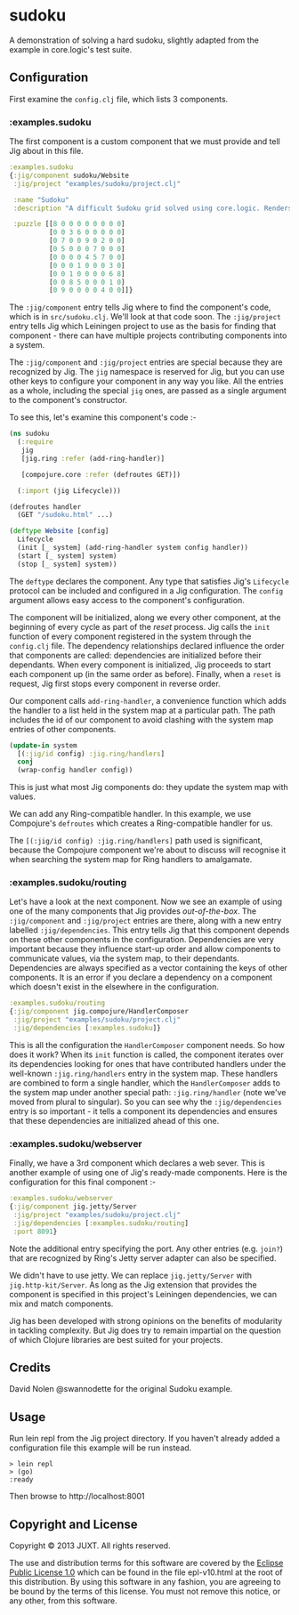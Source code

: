 # sudoku

A demonstration of solving a hard sudoku, slightly adapted from the
example in core.logic's test suite.

## Configuration

First examine the `config.clj` file, which lists 3 components.

### :examples.sudoku

The first component is a custom component that we must provide and tell Jig about in this file.

```clojure
:examples.sudoku
{:jig/component sudoku/Website
 :jig/project "examples/sudoku/project.clj"

 :name "Sudoku"
 :description "A difficult Sudoku grid solved using core.logic. Renders the grid using Hiccup and serves it via Ring."

 :puzzle [[8 0 0 0 0 0 0 0 0]
          [0 0 3 6 0 0 0 0 0]
          [0 7 0 0 9 0 2 0 0]
          [0 5 0 0 0 7 0 0 0]
          [0 0 0 0 4 5 7 0 0]
          [0 0 0 1 0 0 0 3 0]
          [0 0 1 0 0 0 0 6 8]
          [0 0 8 5 0 0 0 1 0]
          [0 9 0 0 0 0 4 0 0]]}
```

The `:jig/component` entry tells Jig where to find the component's code,
which is in `src/sudoku.clj`. We'll look at that code soon. The
`:jig/project` entry tells Jig which Leiningen project to use as the
basis for finding that component - there can have multiple projects
contributing components into a system.

The `:jig/component` and `:jig/project` entries are special because they
are recognized by Jig. The `jig` namespace is reserved for Jig, but you
can use other keys to configure your component in any way you like. All
the entries as a whole, including the special `jig` ones, are passed as
a single argument to the component's constructor.

To see this, let's examine this component's code :-

```clojure
(ns sudoku
  (:require
   jig
   [jig.ring :refer (add-ring-handler)]

   [compojure.core :refer (defroutes GET)])

  (:import (jig Lifecycle)))

(defroutes handler
  (GET "/sudoku.html" ...)

(deftype Website [config]
  Lifecycle
  (init [_ system] (add-ring-handler system config handler))
  (start [_ system] system)
  (stop [_ system] system))
```

The `deftype` declares the component. Any type that satisfies Jig's
`Lifecycle` protocol can be included and configured in a Jig
configuration. The `config` argument allows easy access to the
component's configuration.

The component will be initialized, along we every other component, at
the beginning of every cycle as part of the _reset_ process. Jig calls
the `init` function of every component registered in the system through
the `config.clj` file. The dependency relationships declared influence
the order that components are called: dependencies are initialized
before their dependants. When every component is initialized, Jig
proceeds to start each component up (in the same order as
before). Finally, when a `reset` is request, Jig first stops every
component in reverse order.

Our component calls `add-ring-handler`, a convenience function which
adds the handler to a list held in the system map at a particular
path. The path includes the id of our component to avoid clashing with
the system map entries of other components.

```clojure
(update-in system
  [(:jig/id config) :jig.ring/handlers]
  conj
  (wrap-config handler config))
```

This is just what most Jig components do: they update the system map
with values.

We can add any Ring-compatible handler. In this example, we use
Compojure's `defroutes` which creates a Ring-compatible handler for us.

The `[(:jig/id config) :jig.ring/handlers]` path used is significant,
because the Compojure component we're about to discuss will recognise
it when searching the system map for Ring handlers to amalgamate.

### :examples.sudoku/routing

Let's have a look at the next component. Now we see an example of using
one of the many components that Jig provides _out-of-the-box_. The
`:jig/component` and `:jig/project` entries are there, along with a new
entry labelled `:jig/dependencies`. This entry tells Jig that this
component depends on these other components in the
configuration. Dependencies are very important because they influence
start-up order and allow components to communicate values, via the
system map, to their dependants. Dependencies are always specified as a
vector containing the keys of other components. It is an error if you
declare a dependency on a component which doesn't exist in the elsewhere
in the configuration.

```clojure
:examples.sudoku/routing
{:jig/component jig.compojure/HandlerComposer
 :jig/project "examples/sudoku/project.clj"
 :jig/dependencies [:examples.sudoku]}
```

This is all the configuration the `HandlerComposer` component needs. So
how does it work? When its `init` function is called, the component
iterates over its dependencies looking for ones that have contributed
handlers under the well-known `:jig.ring/handlers` entry in the system
map. These handlers are combined to form a single handler, which the
`HandlerComposer` adds to the system map under another special path:
`:jig.ring/handler` (note we've moved from plural to singular). So you
can see why the `:jig/dependencies` entry is so important - it tells a
component its dependencies and ensures that these dependencies are
initialized ahead of this one.

### :examples.sudoku/webserver

Finally, we have a 3rd component which declares a web sever. This is
another example of using one of Jig's ready-made components. Here is the
configuration for this final component :-

```clojure
:examples.sudoku/webserver
{:jig/component jig.jetty/Server
 :jig/project "examples/sudoku/project.clj"
 :jig/dependencies [:examples.sudoku/routing]
 :port 8091}
```

Note the additional entry specifying the port. Any other entries
(e.g. `join?`) that are recognized by Ring's Jetty server adapter can
also be specified.

We didn't have to use jetty. We can replace `jig.jetty/Server` with
`jig.http-kit/Server`. As long as the Jig extension that provides the
component is specified in this project's Leiningen dependencies, we can
mix and match components.

Jig has been developed with strong opinions on the benefits of
modularity in tackling complexity. But Jig does try to remain impartial
on the question of which Clojure libraries are best suited for your
projects.

## Credits

David Nolen @swannodette for the original Sudoku example.

## Usage

Run lein repl from the Jig project directory. If you haven't already added a configuration file this example will be run instead.

```
> lein repl
> (go)
:ready
```

Then browse to http://localhost:8001

## Copyright and License

Copyright © 2013 JUXT. All rights reserved.

The use and distribution terms for this software are covered by the
[Eclipse Public License 1.0] which can be found in the file epl-v10.html
at the root of this distribution. By using this software in any fashion,
you are agreeing to be bound by the terms of this license. You must not
remove this notice, or any other, from this software.

[Eclipse Public License 1.0]: http://opensource.org/licenses/eclipse-1.0.php

